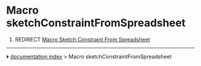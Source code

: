 # Macro sketchConstraintFromSpreadsheet
1.  REDIRECT [Macro Sketch Constraint From Spreadsheet](Macro_Sketch_Constraint_From_Spreadsheet.md)



---
⏵ [documentation index](../README.md) > Macro sketchConstraintFromSpreadsheet

